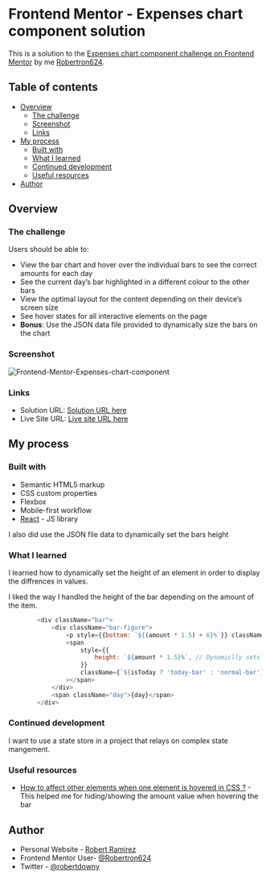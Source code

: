 # Frontend Mentor - Expenses chart component solution

This is a solution to the [Expenses chart component challenge on Frontend Mentor](https://www.frontendmentor.io/challenges/expenses-chart-component-e7yJBUdjwt) by me [Robertron624](https://github.com/Robertron624). 

## Table of contents

- [Overview](#overview)
  - [The challenge](#the-challenge)
  - [Screenshot](#screenshot)
  - [Links](#links)
- [My process](#my-process)
  - [Built with](#built-with)
  - [What I learned](#what-i-learned)
  - [Continued development](#continued-development)
  - [Useful resources](#useful-resources)
- [Author](#author)

## Overview

### The challenge

Users should be able to:

- View the bar chart and hover over the individual bars to see the correct amounts for each day
- See the current day’s bar highlighted in a different colour to the other bars
- View the optimal layout for the content depending on their device’s screen size
- See hover states for all interactive elements on the page
- **Bonus**: Use the JSON data file provided to dynamically size the bars on the chart

### Screenshot
![Frontend-Mentor-Expenses-chart-component](https://user-images.githubusercontent.com/72587880/219486010-b4d4fa6a-4354-4207-80ea-257dab383cd5.png)


### Links

- Solution URL: [Solution URL here](https://github.com/Robertron624/expenses-chart-component)
- Live Site URL: [Live site URL here](https://classy-buttercream-a7297b.netlify.app/)

## My process

### Built with

- Semantic HTML5 markup
- CSS custom properties
- Flexbox
- Mobile-first workflow
- [React](https://reactjs.org/) - JS library

I also did use the JSON file data to dynamically set the bars height

### What I learned

I learned how to dynamically set the height of an element in order to display the diffrences in values.

I liked the way I handled the height of the bar depending on the amount of the item.

```js
        <div className="bar">
            <div className="bar-figure">
                <p style={{bottom: `${(amount * 1.5) + 6}%`}} className="amount">${amount}</p>
                <span
                    style={{
                        height: `${amount * 1.5}%`, // Dynamiclly sets the height according to the amount
                    }}
                    className={`${isToday ? 'today-bar' : 'normal-bar'}`}
                ></span>
            </div>
            <span className="day">{day}</span>
        </div>
```


### Continued development

I want to use a state store in a project that relays on complex state mangement.

### Useful resources

- [How to affect other elements when one element is hovered in CSS ?](https://www.geeksforgeeks.org/how-to-affect-other-elements-when-one-element-is-hovered-in-css/) - This helped me for hiding/showing the amount value when hovering the bar


## Author

- Personal Website - [Robert Ramirez](https://robert-ramirez.netlify.app)
- Frontend Mentor User- [@Robertron624](https://www.frontendmentor.io/profile/Robertron624)
- Twitter - [@robertdowny](https://www.twitter.com/robertdowny)

